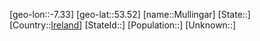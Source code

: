﻿---
location: [53.52,-7.33]
type: City
tags:
- geo/City


SpocWebEntityId: 32620
isDeleted: false
confidential: public

---
[geo-lon::-7.33]
[geo-lat::53.52]
[name::Mullingar]
[State::]
[Country::[Ireland](geo/Continent/Europe/Ireland.md)]
[StateId::]
[Population::]
[Unknown::]


